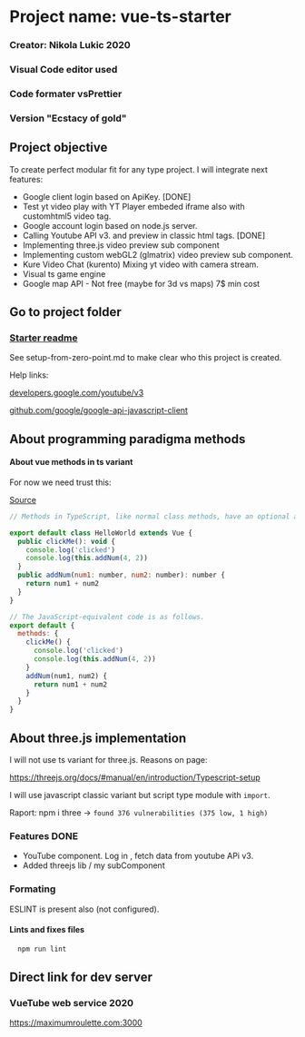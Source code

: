 # Project name: vue-ts-starter #

 ### Creator: Nikola Lukic 2020 ###
 ### Visual Code editor used ###
 ### Code formater vsPrettier ###
 ### Version "Ecstacy of gold" ###


## Project objective ##

 To create perfect modular fit for any type project.
  I will integrate next features:

  - Google client login based on  ApiKey. [DONE]
  - Test yt video play with YT Player embeded iframe
    also with customhtml5 video tag.
  - Google account login based on node.js server.
  - Calling Youtube API v3. and preview in classic html tags. [DONE]
  - Implementing three.js video preview sub component
  - Implementing custom webGL2 (glmatrix) video preview sub component.
  - Kure Video Chat (kurento) Mixing yt video with camera stream.
  - Visual ts game engine
  - Google map API - Not free (maybe for 3d vs maps)
    7$ min cost

 ## Go to project folder ##
 ### [Starter readme](https://github.com/zlatnaspirala/vue-typescript-starter/tree/master/vue-ts-starter) ###

 See setup-from-zero-point.md to make clear who this project is created.

 Help links:

 [developers.google.com/youtube/v3](https://developers.google.com/youtube/v3/getting-started)

 [github.com/google/google-api-javascript-client](https://github.com/google/google-api-javascript-client/blob/master/docs/samples.md)


## About programming paradigma methods ##

####  About vue methods in ts variant ####

For now we need trust this:

[Source](https://blog.logrocket.com/how-to-write-a-vue-js-app-completely-in-typescript)

```javascript
// Methods in TypeScript, like normal class methods, have an optional access modifier.

export default class HelloWorld extends Vue {
  public clickMe(): void {
    console.log('clicked')
    console.log(this.addNum(4, 2))
  }
  public addNum(num1: number, num2: number): number {
    return num1 + num2
  }
}

// The JavaScript-equivalent code is as follows.
export default {
  methods: {
    clickMe() {
      console.log('clicked')
      console.log(this.addNum(4, 2))
    }
    addNum(num1, num2) {
      return num1 + num2
    }
  }
}
```

## About three.js implementation ##

I will not use ts variant for three.js.
Reasons on page:

https://threejs.org/docs/#manual/en/introduction/Typescript-setup

I will use javascript classic variant but script type module with `import`.

Raport:
npm i three ->
```found 376 vulnerabilities (375 low, 1 high)```

### Features DONE ###

  - YouTube component. Log in , fetch data from youtube APi v3.
  - Added threejs lib / my subComponent

### Formating ###

 ESLINT is present also (not configured).

#### Lints and fixes files ####

```bash
  npm run lint
```

## Direct link for dev server ##

### VueTube web service 2020 ###
https://maximumroulette.com:3000

